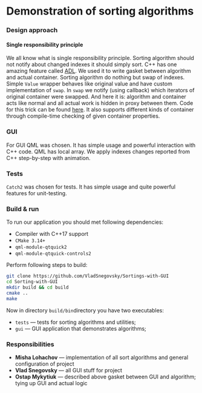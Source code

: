 # Demonstration of sorting algorithms

### Design approach

#### Single responsibility principle

We all know what is single responsibility principle. Sorting algorithm should not notify about changed indexes it should simply sort. C++ has one amazing feature called [ADL](https://en.cppreference.com/w/cpp/language/adl). We used it to write gasket between algorithm and actual container. Sorting algorithm do nothing but swap of indexes. Simple `Value` wrapper behaves like original value and have custom implementation of `swap`. In `swap` we notify (using callback) which iterators of original container were swapped. And here it is: algorithm and container acts like normal and all actual work is hidden in proxy between them. Code for this trick can be found [here](./lib/Utils/Range.hpp). It also supports different kinds of container through compile-time checking of given container properties.

### GUI

For GUI QML was chosen. It has simple usage and powerful interaction with C++ code. QML has local array. We apply indexes changes reported from C++ step-by-step with animation.

### Tests

`Catch2` was chosen for tests. It has simple usage and quite powerful features for unit-testing.

### Build & run

To run our application you should met following dependencies:
* Compiler with C++17 support
* `CMake 3.14+`
* `qml-module-qtquick2`
* `qml-module-qtquick-controls2`

Perform following steps to build:
```bash
git clone https://github.com/VladSnegovsky/Sortings-with-GUI
cd Sorting-with-GUI
mkdir build && cd build
cmake ..
make
```

Now in directory `build/bin`directory you have two executables:
* `tests` — tests for sorting algorithms and utilities;
* `gui` — GUI application that demonstrates algorithms;

### Responsibilities
* **Misha Lohachov** — implementation of all sort algorithms and general configuration of project
* **Vlad Snegovsky** — all GUI stuff for project
* **Ostap Mykytiuk** — described above gasket between GUI and algorithm; tying up GUI and actual logic
